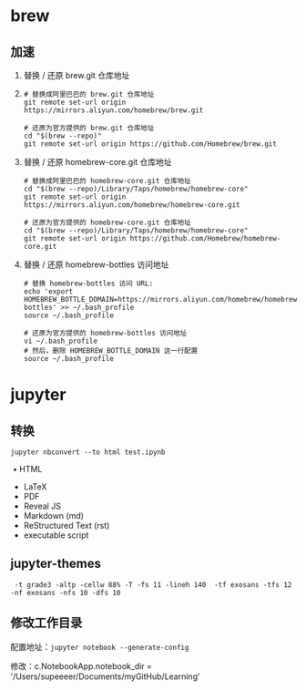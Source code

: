 # brew

## 加速

1. 替换 / 还原 brew.git 仓库地址

1. ```cd "$(brew --repo)"
   # 替换成阿里巴巴的 brew.git 仓库地址
   git remote set-url origin https://mirrors.aliyun.com/homebrew/brew.git
   
   # 还原为官方提供的 brew.git 仓库地址
   cd "$(brew --repo)"
   git remote set-url origin https://github.com/Homebrew/brew.git
   ```

2. 替换 / 还原 homebrew-core.git 仓库地址

   ```
   # 替换成阿里巴巴的 homebrew-core.git 仓库地址
   cd "$(brew --repo)/Library/Taps/homebrew/homebrew-core"
   git remote set-url origin https://mirrors.aliyun.com/homebrew/homebrew-core.git
   
   # 还原为官方提供的 homebrew-core.git 仓库地址
   cd "$(brew --repo)/Library/Taps/homebrew/homebrew-core"
   git remote set-url origin https://github.com/Homebrew/homebrew-core.git
   ```

3. 替换 / 还原 homebrew-bottles 访问地址

   ```
   # 替换 homebrew-bottles 访问 URL:
   echo 'export HOMEBREW_BOTTLE_DOMAIN=https://mirrors.aliyun.com/homebrew/homebrew-bottles' >> ~/.bash_profile
   source ~/.bash_profile
   
   # 还原为官方提供的 homebrew-bottles 访问地址
   vi ~/.bash_profile
   # 然后，删除 HOMEBREW_BOTTLE_DOMAIN 这一行配置
   source ~/.bash_profile
   ```

# jupyter

## 转换

`jupyter nbconvert --to html test.ipynb`

​	•	HTML

- LaTeX
- PDF
- Reveal JS
- Markdown (md)
- ReStructured Text (rst)
- executable script

## jupyter-themes

` -t grade3 -altp -cellw 88% -T -fs 11 -lineh 140  -tf exosans -tfs 12 -nf exosans -nfs 10 -dfs 10`



## 修改工作目录

配置地址：`jupyter notebook --generate-config`

修改：c.NotebookApp.notebook_dir = '/Users/supeeeer/Documents/myGitHub/Learning'